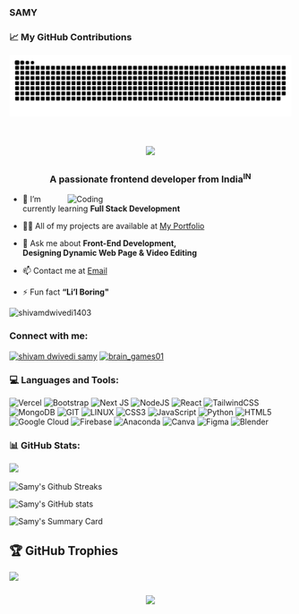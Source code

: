 ### SAMY



### 📈 My GitHub Contributions
<img alt="snake eating my contributions" src="https://raw.githubusercontent.com/known-samy/known-samy/output/github-contribution-grid-snake-dark.svg?palette=github-dark" />


<h1 align="center">
<img src="https://readme-typing-svg.herokuapp.com/?font=Righteous&size=35&center=true&vCenter=true&width=500&height=70&duration=4000&lines=Hi+There!+👋;+I'm+Shivam+Dwivedi+!;" />
<h3 align="center">A passionate frontend developer from India<sup>IN</sup></h3>
<img align="right" alt="Coding" width="400" src="final_main.png">



- 🌱 I’m currently learning **Full Stack Development**

- 👨‍💻 All of my projects are available at [My Portfolio](https://www.shivamdwivedi.in/)

- 💬 Ask me about **Front-End Development,<br> Designing Dynamic Web Page & Video Editing**

- 📫 Contact me at [Email](contactsamy11@gmail.com)

- ⚡ Fun fact **“Li’l Boring"**

<p align="left"> <img src="https://komarev.com/ghpvc/?username=shivamdwivedi1403&label=Profile%20views&color=ED7014&style=flat" alt="shivamdwivedi1403" /> </p>

<h3 align="left">Connect with me:</h3>
<p align="left">
<a href="https://linkedin.com/in/shivam dwivedi samy" target="blank"><img align="center" src="https://raw.githubusercontent.com/rahuldkjain/github-profile-readme-generator/master/src/images/icons/Social/linked-in-alt.svg" alt="shivam dwivedi samy" height="30" width="40" /></a>
<a href="https://instagram.com/brain_games01" target="blank"><img align="center" src="https://raw.githubusercontent.com/rahuldkjain/github-profile-readme-generator/master/src/images/icons/Social/instagram.svg" alt="brain_games01" height="30" width="40" /></a>
</p>

<h3 align="left">💻 Languages and Tools:</h3>

![Vercel](https://img.shields.io/badge/vercel-%23000000.svg?style=for-the-badge&logo=vercel&logoColor=white) ![Bootstrap](https://img.shields.io/badge/bootstrap-%238511FA.svg?style=for-the-badge&logo=bootstrap&logoColor=white) ![Next JS](https://img.shields.io/badge/Next-black?style=for-the-badge&logo=next.js&logoColor=white) ![NodeJS](https://img.shields.io/badge/node.js-6DA55F?style=for-the-badge&logo=node.js&logoColor=white) ![React](https://img.shields.io/badge/react-%2320232a.svg?style=for-the-badge&logo=react&logoColor=%2361DAFB) ![TailwindCSS](https://img.shields.io/badge/tailwindcss-%2338B2AC.svg?style=for-the-badge&logo=tailwind-css&logoColor=white)  ![MongoDB](https://img.shields.io/badge/MongoDB-%234ea94b.svg?style=for-the-badge&logo=mongodb&logoColor=white) ![GIT](https://img.shields.io/badge/Git-fc6d26?style=for-the-badge&logo=git&logoColor=white) ![LINUX](https://img.shields.io/badge/Linux-FCC624?style=for-the-badge&logo=linux&logoColor=black)
![CSS3](https://img.shields.io/badge/css3-%231572B6.svg?style=for-the-badge&logo=css3&logoColor=white) ![JavaScript](https://img.shields.io/badge/javascript-%23323330.svg?style=for-the-badge&logo=javascript&logoColor=%23F7DF1E) ![Python](https://img.shields.io/badge/python-3670A0?style=for-the-badge&logo=python&logoColor=ffdd54) ![HTML5](https://img.shields.io/badge/html5-%23E34F26.svg?style=for-the-badge&logo=html5&logoColor=white) ![Google Cloud](https://img.shields.io/badge/Google%20Cloud-%234285F4.svg?style=for-the-badge&logo=google-cloud&logoColor=white) ![Firebase](https://img.shields.io/badge/firebase-%23039BE5.svg?style=for-the-badge&logo=firebase) ![Anaconda](https://img.shields.io/badge/Anaconda-%2344A833.svg?style=for-the-badge&logo=anaconda&logoColor=white) ![Canva](https://img.shields.io/badge/Canva-%2300C4CC.svg?style=for-the-badge&logo=Canva&logoColor=white) 	![Figma](https://img.shields.io/badge/figma-%23F24E1E.svg?style=for-the-badge&logo=figma&logoColor=white) ![Blender](https://img.shields.io/badge/blender-%23F5792A.svg?style=for-the-badge&logo=blender&logoColor=white)


<h3 align="left">📊 GitHub Stats:</h3>

<!--
# 📊 GitHub Stats:
![](https://github-readme-stats.vercel.app/api?username=known-samy&theme=codeSTACKr&hide_border=false&include_all_commits=true&count_private=true)<br/>
![](https://github-readme-streak-stats.herokuapp.com/?user=known-samy&theme=codeSTACKr&hide_border=false)<br/>
![](https://github-readme-stats.vercel.app/api/top-langs/?username=known-samy&theme=codeSTACKr&hide_border=false&include_all_commits=true&count_private=true&layout=compact)
-->








<p><img src="https://github-readme-stats.vercel.app/api/top-langs?username=known-samy&show_icons=true&locale=en&layout=compact&theme=codeSTACKr"&alt="shivamdwivedi1403" /></p>

![Samy's Github Streaks](https://github-profile-summary-cards.vercel.app/api/cards/repos-per-language?username=known-samy&theme=codeSTACKr)

<!--
### 🔝 Top Contributed Repo
![](https://github-contributor-stats.vercel.app/api?username=known-samy&limit=5&theme=codeSTACKr&combine_all_yearly_contributions=true)
-->

![Samy's GitHub stats](https://github-readme-stats.vercel.app/api?username=known-samy&count_private=true&show_icons=true&theme=codeSTACKr)
<!--
![Samy's Github Streaks](https://github-readme-streak-stats.herokuapp.com/?user=known-samy&theme=codeSTACKr&ring=D8397C&theme=codeSTACKr&fire=D8397C&theme=codeSTACKr&currStreakLabel=D8397C&theme=codeSTACKr)
-->
![Samy's Summary Card](https://github-profile-summary-cards.vercel.app/api/cards/profile-details?username=known-samy&theme=codeSTACKr)



## 🏆 GitHub Trophies
![](https://github-profile-trophy.vercel.app/?username=known-samy&theme=codeSTACKr&no-frame=false&no-bg=true&margin-w=4)


<h3 align="center">
    <img src="https://readme-typing-svg.herokuapp.com/?font=Righteous&size=25&center=true&vCenter=true&width=500&height=70&duration=4000&lines=Thanks+for+visiting!+✌️;+Shoot+me+a+message+on+Linkedin!;I'm+always+down+to+collab+:)">
</h3>









